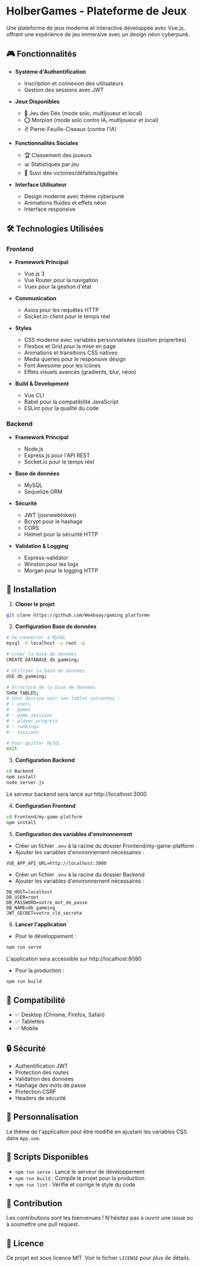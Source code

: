 # HolberGames - Plateforme de Jeux

Une plateforme de jeux moderne et interactive développée avec Vue.js, offrant une expérience de jeu immersive avec un design néon cyberpunk.

## 🎮 Fonctionnalités

- **Système d'Authentification**
  - Inscription et connexion des utilisateurs
  - Gestion des sessions avec JWT

- **Jeux Disponibles**
  - 🎲 Jeu des Dés (mode solo, multijoueur et local)
  - ⭕ Morpion (mode solo contre IA, multijoueur et local)
  - ✌️ Pierre-Feuille-Ciseaux (contre l'IA)

- **Fonctionnalités Sociales**
  - 🏆 Classement des joueurs
  - 📊 Statistiques par jeu
  - 🎯 Suivi des victoires/défaites/égalités

- **Interface Utilisateur**
  - Design moderne avec thème cyberpunk
  - Animations fluides et effets néon
  - Interface responsive

## 🛠️ Technologies Utilisées

### Frontend
- **Framework Principal**
  - Vue.js 3
  - Vue Router pour la navigation
  - Vuex pour la gestion d'état

- **Communication**
  - Axios pour les requêtes HTTP
  - Socket.io-client pour le temps réel

- **Styles**
  - CSS moderne avec variables personnalisées (custom properties)
  - Flexbox et Grid pour la mise en page
  - Animations et transitions CSS natives
  - Media queries pour le responsive design
  - Font Awesome pour les icônes
  - Effets visuels avancés (gradients, blur, néon)

- **Build & Development**
  - Vue CLI
  - Babel pour la compatibilité JavaScript
  - ESLint pour la qualité du code

### Backend
- **Framework Principal**
  - Node.js
  - Express.js pour l'API REST
  - Socket.io pour le temps réel

- **Base de données**
  - MySQL
  - Sequelize ORM

- **Sécurité**
  - JWT (jsonwebtoken)
  - Bcrypt pour le hashage
  - CORS
  - Helmet pour la sécurité HTTP

- **Validation & Logging**
  - Express-validator
  - Winston pour les logs
  - Morgan pour le logging HTTP

## 🚀 Installation

1. **Cloner le projet**
```bash
git clone https://github.com/Weebaay/gaming_platforme
```

2. **Configuration Base de données**
```bash
# Se connecter à MySQL
mysql -h localhost -u root -p

# Créer la base de données
CREATE DATABASE db_gamming;

# Utiliser la base de données
USE db_gamming;

# Structure de la base de données
SHOW TABLES;
# Vous devriez voir les tables suivantes :
# - users
# - games
# - game_sessions
# - player_progress
# - rankings
# - sessions

# Pour quitter MySQL
exit
```

3. **Configuration Backend**
```bash
cd Backend
npm install
node server.js
```
Le serveur backend sera lancé sur http://localhost:3000

4. **Configuration Frontend**
```bash
cd Frontend/my-game-platform
npm install
```

5. **Configuration des variables d'environnement**
- Créer un fichier `.env` à la racine du dossier Frontend/my-game-platform
- Ajouter les variables d'environnement nécessaires :
```env
VUE_APP_API_URL=http://localhost:3000
```

- Créer un fichier `.env` à la racine du dossier Backend
- Ajouter les variables d'environnement nécessaires :
```env
DB_HOST=localhost
DB_USER=root
DB_PASSWORD=votre_mot_de_passe
DB_NAME=db_gamming
JWT_SECRET=votre_clé_secrète
```

6. **Lancer l'application**
- Pour le développement :
```bash
npm run serve
```
L'application sera accessible sur http://localhost:8080

- Pour la production :
```bash
npm run build
```

## 📱 Compatibilité

- ✅ Desktop (Chrome, Firefox, Safari)
- ✅ Tablettes
- ✅ Mobile

## 🔒 Sécurité

- Authentification JWT
- Protection des routes
- Validation des données
- Hashage des mots de passe
- Protection CSRF
- Headers de sécurité

## 🎨 Personnalisation

Le thème de l'application peut être modifié en ajustant les variables CSS dans `App.vue`.

## 📝 Scripts Disponibles

- `npm run serve` : Lance le serveur de développement
- `npm run build` : Compile le projet pour la production
- `npm run lint` : Vérifie et corrige le style du code

## 🤝 Contribution

Les contributions sont les bienvenues ! N'hésitez pas à ouvrir une issue ou à soumettre une pull request.

## 📜 Licence

Ce projet est sous licence MIT. Voir le fichier `LICENSE` pour plus de détails.
